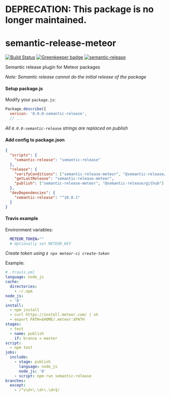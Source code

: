 # DEPRECATION: This package is no longer maintained.

# semantic-release-meteor

[![Build Status](https://travis-ci.org/raix/semantic-release-meteor.svg?branch=master)](https://travis-ci.org/raix/semantic-release-meteor)
[![Greenkeeper badge](https://badges.greenkeeper.io/raix/semantic-release-meteor.svg)](https://greenkeeper.io/)
[![semantic-release](https://img.shields.io/badge/%20%20%F0%9F%93%A6%F0%9F%9A%80-semantic--release-e10079.svg)](https://github.com/semantic-release/semantic-release)

Semantic release plugin for Meteor packages

*Note: Semantic release cannot do the initial release of the package*

#### Setup package.js

Modify your `package.js`:
```js
Package.describe({
  version: '0.0.0-semantic-release',
  // ...
```
*All `0.0.0-semantic-release` strings are replaced on publish*

#### Add config to package.json

```json
{
  "scripts": {
    "semantic-release": "semantic-release"
  },
  "release": {
    "verifyConditions": ["semantic-release-meteor", "@semantic-release/github"],
    "getLastRelease": "semantic-release-meteor",
    "publish": ["semantic-release-meteor", "@semantic-release/github"]
  },
  "devDependencies": {
    "semantic-release": "^10.0.1"
  }
}
```

#### Travis example

Environment variables:
```bash
  METEOR_TOKEN=""
  # Optionally set METEOR_KEY
```
*Create token using `$ npx meteor-ci create-token`*

Example:
```yaml
# .travis.yml
language: node_js
cache:
  directories:
    - ~/.npm
node_js:
  - '8'
install:
  - npm install
  - curl https://install.meteor.com/ | sh
  - export PATH=$HOME/.meteor:$PATH
stages:
  - test
  - name: publish
    if: brance = master
script:
  - npm test
jobs:
  include:
    - stage: publish
      language: node_js
      node_js: '8'
    - script: npm run semantic-release
branches:
  except:
    - /^v\d+\.\d+\.\d+$/
```

